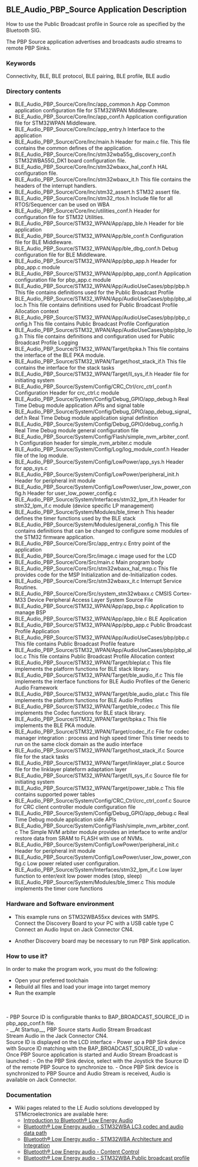 ## __BLE_Audio_PBP_Source Application Description__

How to use the Public Broadcast profile in Source role as specified by the Bluetooth SIG.


The PBP Source application advertises and broadcasts audio streams to remote PBP Sinks.
<br>

### __Keywords__

Connectivity, BLE, BLE protocol, BLE pairing, BLE profile, BLE audio

### __Directory contents__
  - BLE_Audio_PBP_Source/Core/Inc/app_common.h                                      App Common application configuration file for STM32WPAN Middleware.
  - BLE_Audio_PBP_Source/Core/Inc/app_conf.h                                        Application configuration file for STM32WPAN Middleware.
  - BLE_Audio_PBP_Source/Core/Inc/app_entry.h                                       Interface to the application 
  - BLE_Audio_PBP_Source/Core/Inc/main.h                                            Header for main.c file. This file contains the common defines of the application.
  - BLE_Audio_PBP_Source/Core/Inc/stm32wba55g_discovery_conf.h                      STM32WBA55G_DK1 board configuration file.
  - BLE_Audio_PBP_Source/Core/Inc/stm32wbaxx_hal_conf.h                             HAL configuration file. 
  - BLE_Audio_PBP_Source/Core/Inc/stm32wbaxx_it.h                                   This file contains the headers of the interrupt handlers. 
  - BLE_Audio_PBP_Source/Core/Inc/stm32_assert.h                                    STM32 assert file. 
  - BLE_Audio_PBP_Source/Core/Inc/stm32_rtos.h                                      Include file for all RTOS/Sequencer can be used on WBA 
  - BLE_Audio_PBP_Source/Core/Inc/utilities_conf.h                                  Header for configuration file for STM32 Utilities.
  - BLE_Audio_PBP_Source/STM32_WPAN/App/app_ble.h                                   Header for ble application 
  - BLE_Audio_PBP_Source/STM32_WPAN/App/ble_conf.h                                  Configuration file for BLE Middleware. 
  - BLE_Audio_PBP_Source/STM32_WPAN/App/ble_dbg_conf.h                              Debug configuration file for BLE Middleware. 
  - BLE_Audio_PBP_Source/STM32_WPAN/App/pbp_app.h                                   Header for pbp_app.c module 
  - BLE_Audio_PBP_Source/STM32_WPAN/App/pbp_app_conf.h                              Application configuration file for pbp_app.c module 
  - BLE_Audio_PBP_Source/STM32_WPAN/App/AudioUseCases/pbp/pbp.h                     This file contains definitions used for the Public Broadcast Profile 
  - BLE_Audio_PBP_Source/STM32_WPAN/App/AudioUseCases/pbp/pbp_alloc.h               This file contains definitions used for Public Broadcast Profile Allocation context
  - BLE_Audio_PBP_Source/STM32_WPAN/App/AudioUseCases/pbp/pbp_config.h              This file contains Public Broadcast Profile Configuration 
  - BLE_Audio_PBP_Source/STM32_WPAN/App/AudioUseCases/pbp/pbp_log.h                 This file contains definitions and configuration used for Public Broadcast Profile Logging
  - BLE_Audio_PBP_Source/STM32_WPAN/Target/bpka.h                                   This file contains the interface of the BLE PKA module. 
  - BLE_Audio_PBP_Source/STM32_WPAN/Target/host_stack_if.h                          This file contains the interface for the stack tasks 
  - BLE_Audio_PBP_Source/STM32_WPAN/Target/ll_sys_if.h                              Header file for initiating system 
  - BLE_Audio_PBP_Source/System/Config/CRC_Ctrl/crc_ctrl_conf.h                     Configuration Header for crc_ctrl.c module 
  - BLE_Audio_PBP_Source/System/Config/Debug_GPIO/app_debug.h                       Real Time Debug module application APIs and signal table 
  - BLE_Audio_PBP_Source/System/Config/Debug_GPIO/app_debug_signal_def.h            Real Time Debug module application signal definition 
  - BLE_Audio_PBP_Source/System/Config/Debug_GPIO/debug_config.h                    Real Time Debug module general configuration file 
  - BLE_Audio_PBP_Source/System/Config/Flash/simple_nvm_arbiter_conf.h              Configuration header for simple_nvm_arbiter.c module 
  - BLE_Audio_PBP_Source/System/Config/Log/log_module_conf.h                        Header file of the log module. 
  - BLE_Audio_PBP_Source/System/Config/LowPower/app_sys.h                           Header for app_sys.c 
  - BLE_Audio_PBP_Source/System/Config/LowPower/peripheral_init.h                   Header for peripheral init module 
  - BLE_Audio_PBP_Source/System/Config/LowPower/user_low_power_config.h             Header for user_low_power_config.c 
  - BLE_Audio_PBP_Source/System/Interfaces/stm32_lpm_if.h                           Header for stm32_lpm_if.c module (device specific LP management) 
  - BLE_Audio_PBP_Source/System/Modules/ble_timer.h                                 This header defines the timer functions used by the BLE stack 
  - BLE_Audio_PBP_Source/System/Modules/general_config.h                            This file contains definitions that can be changed to configure some modules of the STM32 firmware application.
  - BLE_Audio_PBP_Source/Core/Src/app_entry.c                                       Entry point of the application 
  - BLE_Audio_PBP_Source/Core/Src/image.c                                           image used for the LCD 
  - BLE_Audio_PBP_Source/Core/Src/main.c                                            Main program body 
  - BLE_Audio_PBP_Source/Core/Src/stm32wbaxx_hal_msp.c                              This file provides code for the MSP Initialization and de-Initialization codes.
  - BLE_Audio_PBP_Source/Core/Src/stm32wbaxx_it.c                                   Interrupt Service Routines. 
  - BLE_Audio_PBP_Source/Core/Src/system_stm32wbaxx.c                               CMSIS Cortex-M33 Device Peripheral Access Layer System Source File 
  - BLE_Audio_PBP_Source/STM32_WPAN/App/app_bsp.c                                   Application to manage BSP
  - BLE_Audio_PBP_Source/STM32_WPAN/App/app_ble.c                                   BLE Application 
  - BLE_Audio_PBP_Source/STM32_WPAN/App/pbp_app.c                                   Public Broadcast Profile Application 
  - BLE_Audio_PBP_Source/STM32_WPAN/App/AudioUseCases/pbp/pbp.c                     This file contains Public Broadcast Profile feature 
  - BLE_Audio_PBP_Source/STM32_WPAN/App/AudioUseCases/pbp/pbp_alloc.c               This file contains Public Broadcast Profile Allocation context 
  - BLE_Audio_PBP_Source/STM32_WPAN/Target/bleplat.c                                This file implements the platform functions for BLE stack library. 
  - BLE_Audio_PBP_Source/STM32_WPAN/Target/ble_audio_if.c                           This file implements the interface functions for BLE Audio Profiles of the Generic Audio Framework
  - BLE_Audio_PBP_Source/STM32_WPAN/Target/ble_audio_plat.c                         This file implements the platform functions for BLE Audio Profiles 
  - BLE_Audio_PBP_Source/STM32_WPAN/Target/ble_codec.c                              This file implements the Codec functions for BLE stack library. 
  - BLE_Audio_PBP_Source/STM32_WPAN/Target/bpka.c                                   This file implements the BLE PKA module. 
  - BLE_Audio_PBP_Source/STM32_WPAN/Target/codec_if.c                               File for codec manager integration : process and high speed timer This timer needs to run on the same clock domain as the audio interface
  - BLE_Audio_PBP_Source/STM32_WPAN/Target/host_stack_if.c                          Source file for the stack tasks 
  - BLE_Audio_PBP_Source/STM32_WPAN/Target/linklayer_plat.c                         Source file for the linklayer plateform adaptation layer 
  - BLE_Audio_PBP_Source/STM32_WPAN/Target/ll_sys_if.c                              Source file for initiating system 
  - BLE_Audio_PBP_Source/STM32_WPAN/Target/power_table.c                            This file contains supported power tables 
  - BLE_Audio_PBP_Source/System/Config/CRC_Ctrl/crc_ctrl_conf.c                     Source for CRC client controller module configuration file 
  - BLE_Audio_PBP_Source/System/Config/Debug_GPIO/app_debug.c                       Real Time Debug module application side APIs 
  - BLE_Audio_PBP_Source/System/Config/Flash/simple_nvm_arbiter_conf.c              The Simple NVM arbiter module provides an interface to write and/or restore data from SRAM to FLASH with use of NVMs.
  - BLE_Audio_PBP_Source/System/Config/LowPower/peripheral_init.c                   Header for peripheral init module 
  - BLE_Audio_PBP_Source/System/Config/LowPower/user_low_power_config.c             Low power related user configuration. 
  - BLE_Audio_PBP_Source/System/Interfaces/stm32_lpm_if.c                           Low layer function to enter/exit low power modes (stop, sleep) 
  - BLE_Audio_PBP_Source/System/Modules/ble_timer.c                                 This module implements the timer core functions


### __Hardware and Software environment__

  - This example runs on STM32WBA55xx devices with SMPS.
  <br>Connect the Discovery Board to your PC with a USB cable type C
  <br>Connect an Audio Input on Jack Connector CN4.

  - Another Discovery board may be necessary to run PBP Sink application.

### __How to use it?__

In order to make the program work, you must do the following:

 - Open your preferred toolchain
 - Rebuild all files and load your image into target memory
 - Run the example
<br>
<br>
 - PBP Source ID is configurable thanks to BAP_BROADCAST_SOURCE_ID in pbp_app_conf.h file.
<br>
 - __At Startup__, PBP Source starts Audio Stream Broadcast<br>Stream Audio in the Jack Connector CN4.<br>Source ID is displayed on the LCD interface
 - Power up a PBP Sink device with Source ID matching with the BAP_BROADCAST_SOURCE_ID value
 - Once PBP Source application is started and Audio Stream Broadcast is launched :
    - On the PBP Sink device, select with the Joystick the Source ID of the remote PBP Source to synchronize to.
 - Once PBP Sink device is synchronized to PBP Source and Audio Stream is received, Audio is available on Jack Connector.

### __Documentation__

   - Wiki pages related to the LE Audio solutions developped by STMicroelectronics are available here:
     - <a href="https://wiki.st.com/stm32mcu/wiki/Connectivity:Introduction_to_Bluetooth_LE_Audio"> Introduction to Bluetooth® Low Energy Audio</a>
	 - <a href="https://wiki.st.com/stm32mcu/wiki/Connectivity:Bluetooth_LE_Audio_-_STM32WBA_LC3_Codec"> Bluetooth® Low Energy audio - STM32WBA LC3 codec and audio data path</a>
     - <a href="https://wiki.st.com/stm32mcu/wiki/Connectivity:Bluetooth_LE_Audio_-_STM32WBA_Architecture_and_Integration"> Bluetooth® Low Energy audio - STM32WBA Architecture and Integration</a>
     - <a href="https://wiki.st.com/stm32mcu/wiki/Connectivity:Bluetooth_LE_Audio_-_Content_Control"> Bluetooth® Low Energy audio - Content Control</a>
     - <a href="https://wiki.st.com/stm32mcu/wiki/Connectivity:Bluetooth_LE_Audio_-_STM32WBA_Public_Broadcast_Profile"> Bluetooth® Low Energy audio - STM32WBA Public broadcast profile</a>

